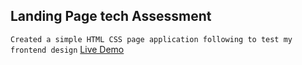## Landing Page tech Assessment

`Created a simple HTML CSS page application following to test my frontend design`
[Live Demo](https://yannickzahinda.github.io/Coalition-Technologies-Skills-Test/)
